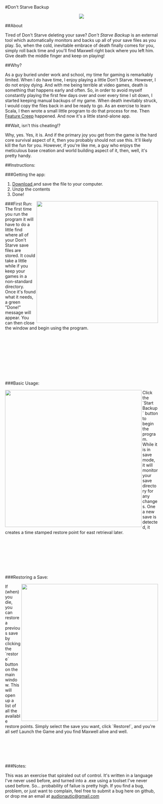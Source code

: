
#Don't Starve Backup

<p align=center><img src="http://i.imgur.com/k45Rw2H.png"></p>

##About  

Tired of Don't Starve deleting your save? *Don't Starve Backup* is an external tool which automatically monitors and backs up all of your save files as you play. So, when the cold, inevitable embrace of death finally comes for you, simply roll back time and you'll find Maxwell right back where you left him. Give death the middle finger and keep on playing! 

##Why? 

As a guy buried under work and school, my time for gaming is remarkably limited. When I do have time, I enjoy playing a little Don't Starve. However, I do not enjoy dying. And with me being terrible at video games, death is something that happens early and often. So, in order to avoid myself constantly playing the first few days over and over every time I sit down, I started keeping manual backups of my game. When death inevitably struck, I would copy the files back in and be ready to go. As an exercise to learn Scala, I then wrote a small little program to do that process for me. Then [Feature Creep](http://en.wikipedia.org/wiki/Feature_creep) happened. And now it's a little stand-alone app. 

##Wait, isn't this cheating!? 

Why, yes. Yes, it is. And if the primary joy you get from the game is the hard core survival aspect of it, then you probably should not use this. It'll likely kill the fun for you. However, if you're like me, a guy who enjoys the meticulous base creation and world building aspect of it, then, well, it's pretty handy. 

##Instructions: 

###Getting the app:   



1. <a href="https://github.com/chriskiehl/DoNotStarveBackupExecutable/archive/master.zip" class="minibutton sidebar-button" aria-label="Download chriskiehl/DoNotStarveBackupExecutable as a zip file" title="Download chriskiehl/DoNotStarveBackupExecutable as a zip file" rel="nofollow">
                  <span class="octicon octicon-cloud-download"></span>
                  Download
                </a> and save the file to your computer. 
2. Unzip the contents 
3. Done! 

###First Run: 
<img src="http://i.imgur.com/JSehft4.png" align=right width="400">
The first time you run the program it will have to do a little find where all of your Don't Starve save files are stored. It could take a little while if you keep your games in a non-standard directory. Once it's found what it needs, a green "Done!" message will appear. You can then close the window and begin using the program. 

<br><br><br><br><br><br><br><br>  

###Basic Usage: 

<img src="http://i.imgur.com/k45Rw2H.png" align="left" width=450>
Click the `Start Backup` button to begin the program. While it is in save mode, it will monitor your save directory for any changes. One a new save is detected, it creates a time stamped restore point for east retrieval later. 


<br><br><br><br><br><br>  


###Restoring a Save: 

<img src="http://i.imgur.com/kOH9Tgi.png" align=right width="450">
If (when) you die, you can restore a previous save by clicking the `restore` button on the main window. This will open up a list of all the available restore points. Simply select the save you want, click `Restore!`, and you're all set! Launch the Game and you find Maxwell alive and well. 


<br><br><br><br>  



###Notes: 

This was an exercise that spiraled out of control. It's written in a language I've never used before, and turned into a .exe using a toolset I've never used before. So... probability of failue is pretty high. If you find a bug, problem, or just want to complain, feel free to submit a bug here on github, or drop me an email at audionautic@gmail.com



